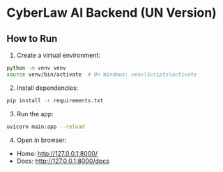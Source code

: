 
# CyberLaw AI Backend (UN Version)

## How to Run

1. Create a virtual environment:
```bash
python -m venv venv
source venv/bin/activate  # On Windows: venv\Scripts\activate
```

2. Install dependencies:
```bash
pip install -r requirements.txt
```

3. Run the app:
```bash
uvicorn main:app --reload
```

4. Open in browser:
- Home: http://127.0.0.1:8000/
- Docs: http://127.0.0.1:8000/docs
